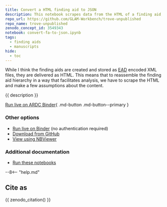 ```yaml
---
title: Convert a HTML finding aid to JSON
description: This notebook scrapes data from the HTML of a finding aid, saving the hierarchy of series, sub-series, and items as a list of nested objects. The results can be saved as a JSON file.
repo_url: https://github.com/GLAM-Workbench/trove-unpublished
repo_name: trove-unpublished
zenodo_concept_id: 3549343
notebook: convert-fa-to-json.ipynb
tags:
  - finding aids
  - manuscripts
hide:
  - toc
---
```


While I think the finding aids are created and stored as [EAD](https://www.loc.gov/ead/) encoded XML files, they are delivered as HTML. This means that to reassemble the finding aid hierarchy in a way that facilitates analysis, we have to scrape the HTML and make a few assumptions about the content.

{{ description }}

[Run live on ARDC Binder](https://binderhub.rc.nectar.org.au/v2/gh/GLAM-Workbench/{{repo_name}}/HEAD?urlpath=/lab/tree/{{notebook}}){ .md-button .md-button--primary }

### Other options

* [Run live on Binder](https://mybinder.org/v2/gh/GLAM-Workbench/{{repo_name}}/HEAD?urlpath=/lab/tree/{{notebook}}) (no authentication required)
* [Download from GitHub](https://github.com/GLAM-Workbench/{{repo_name}}/blob/master/{{notebook}})
* [View using NBViewer](https://nbviewer.jupyter.org/github/GLAM-Workbench/{{repo_name}}/blob/master/{{notebook}})

### Additional documentation

* [Run these notebooks](../#run-these-notebooks)

--8<-- "help.md"

## Cite as

{{ zenodo_citation() }}